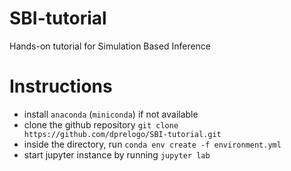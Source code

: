 # SBI-tutorial
Hands-on tutorial for Simulation Based Inference

# Instructions
- install `anaconda` (`miniconda`) if not available
- clone the github repository `git clone https://github.com/dprelogo/SBI-tutorial.git`
- inside the directory, run `conda env create -f environment.yml`
- start jupyter instance by running `jupyter lab`